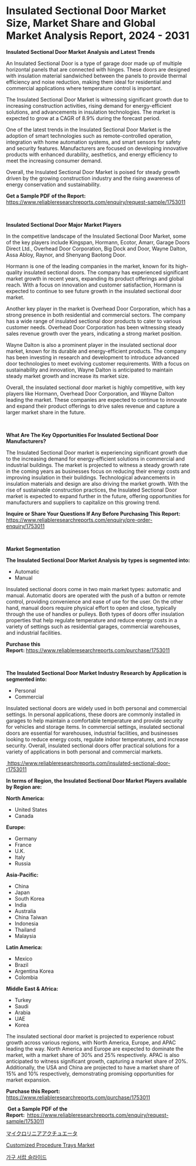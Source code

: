 <p><h1>Insulated Sectional Door Market Size, Market Share and Global Market Analysis Report, 2024 - 2031</h1></p><p><strong>Insulated Sectional Door Market Analysis and Latest Trends</strong></p>
<p><p>An Insulated Sectional Door is a type of garage door made up of multiple horizontal panels that are connected with hinges. These doors are designed with insulation material sandwiched between the panels to provide thermal efficiency and noise reduction, making them ideal for residential and commercial applications where temperature control is important.</p><p>The Insulated Sectional Door Market is witnessing significant growth due to increasing construction activities, rising demand for energy-efficient solutions, and advancements in insulation technologies. The market is expected to grow at a CAGR of 8.9% during the forecast period. </p><p>One of the latest trends in the Insulated Sectional Door Market is the adoption of smart technologies such as remote-controlled operation, integration with home automation systems, and smart sensors for safety and security features. Manufacturers are focused on developing innovative products with enhanced durability, aesthetics, and energy efficiency to meet the increasing consumer demand.</p><p>Overall, the Insulated Sectional Door Market is poised for steady growth driven by the growing construction industry and the rising awareness of energy conservation and sustainability.</p></p>
<p><strong>Get a Sample PDF of the Report:&nbsp;</strong> <a href="https://www.reliableresearchreports.com/enquiry/request-sample/1753011">https://www.reliableresearchreports.com/enquiry/request-sample/1753011</a></p>
<p>&nbsp;</p>
<p><strong>Insulated Sectional Door Major Market Players</strong></p>
<p><p>In the competitive landscape of the Insulated Sectional Door Market, some of the key players include Kingspan, Hormann, Ecotor, Amarr, Garage Doors Direct Ltd., Overhead Door Corporation, Big Dock and Door, Wayne Dalton, Assa Abloy, Raynor, and Shenyang Baotong Door. </p><p>Hormann is one of the leading companies in the market, known for its high-quality insulated sectional doors. The company has experienced significant market growth in recent years, expanding its product offerings and global reach. With a focus on innovation and customer satisfaction, Hormann is expected to continue to see future growth in the insulated sectional door market.</p><p>Another key player in the market is Overhead Door Corporation, which has a strong presence in both residential and commercial sectors. The company has a wide range of insulated sectional door products to cater to various customer needs. Overhead Door Corporation has been witnessing steady sales revenue growth over the years, indicating a strong market position.</p><p>Wayne Dalton is also a prominent player in the insulated sectional door market, known for its durable and energy-efficient products. The company has been investing in research and development to introduce advanced door technologies to meet evolving customer requirements. With a focus on sustainability and innovation, Wayne Dalton is anticipated to maintain steady market growth and increase its market size.</p><p>Overall, the insulated sectional door market is highly competitive, with key players like Hormann, Overhead Door Corporation, and Wayne Dalton leading the market. These companies are expected to continue to innovate and expand their product offerings to drive sales revenue and capture a larger market share in the future.</p></p>
<p>&nbsp;</p>
<p><strong>What Are The Key Opportunities For Insulated Sectional Door Manufacturers?</strong></p>
<p><p>The Insulated Sectional Door market is experiencing significant growth due to the increasing demand for energy-efficient solutions in commercial and industrial buildings. The market is projected to witness a steady growth rate in the coming years as businesses focus on reducing their energy costs and improving insulation in their buildings. Technological advancements in insulation materials and design are also driving the market growth. With the rise of sustainable construction practices, the Insulated Sectional Door market is expected to expand further in the future, offering opportunities for manufacturers and suppliers to capitalize on this growing trend.</p></p>
<p><strong>Inquire or Share Your Questions If Any Before Purchasing This Report:</strong> <a href="https://www.reliableresearchreports.com/enquiry/pre-order-enquiry/1753011">https://www.reliableresearchreports.com/enquiry/pre-order-enquiry/1753011</a></p>
<p>&nbsp;</p>
<p><strong>Market Segmentation</strong></p>
<p><strong>The Insulated Sectional Door Market Analysis by types is segmented into:</strong></p>
<p><ul><li>Automatic</li><li>Manual</li></ul></p>
<p><p>Insulated sectional doors come in two main market types: automatic and manual. Automatic doors are operated with the push of a button or remote control, providing convenience and ease of use for the user. On the other hand, manual doors require physical effort to open and close, typically through the use of handles or pulleys. Both types of doors offer insulation properties that help regulate temperature and reduce energy costs in a variety of settings such as residential garages, commercial warehouses, and industrial facilities.</p></p>
<p><strong>Purchase this Report:&nbsp;</strong><a href="https://www.reliableresearchreports.com/purchase/1753011">https://www.reliableresearchreports.com/purchase/1753011</a></p>
<p>&nbsp;</p>
<p><strong>The Insulated Sectional Door Market Industry Research by Application is segmented into:</strong></p>
<p><ul><li>Personal</li><li>Commercial</li></ul></p>
<p><p>Insulated sectional doors are widely used in both personal and commercial settings. In personal applications, these doors are commonly installed in garages to help maintain a comfortable temperature and provide security for vehicles and storage items. In commercial settings, insulated sectional doors are essential for warehouses, industrial facilities, and businesses looking to reduce energy costs, regulate indoor temperatures, and increase security. Overall, insulated sectional doors offer practical solutions for a variety of applications in both personal and commercial markets.</p></p>
<p><a href="https://www.reliableresearchreports.com/insulated-sectional-door-r1753011">&nbsp;https://www.reliableresearchreports.com/insulated-sectional-door-r1753011</a></p>
<p><strong>In terms of Region, the Insulated Sectional Door Market Players available by Region are:</strong></p>
<p>
    <p> <strong> North America: </strong>
        <ul>
            <li>United States</li>
            <li>Canada</li>
        </ul>
        </p> 
    <p> <strong> Europe: </strong>
        <ul>
            <li>Germany</li>
            <li>France</li>
            <li>U.K.</li>
            <li>Italy</li>
            <li>Russia</li>
        </ul>
        </p> 
    <p> <strong> Asia-Pacific: </strong>
        <ul>
            <li>China</li>
            <li>Japan</li>
            <li>South Korea</li>
            <li>India</li>
            <li>Australia</li>
            <li>China Taiwan</li>
            <li>Indonesia</li>
            <li>Thailand</li>
            <li>Malaysia</li>
        </ul>
        </p> 
    <p> <strong> Latin America: </strong>
        <ul>
            <li>Mexico</li>
            <li>Brazil</li>
            <li>Argentina Korea</li>
            <li>Colombia</li>
        </ul>
        </p> 
    <p> <strong> Middle East & Africa: </strong>
        <ul>
            <li>Turkey</li>
            <li>Saudi</li>
            <li>Arabia</li>
            <li>UAE</li>
            <li>Korea</li>
        </ul>
    </p>
    </p>
<p><p>The insulated sectional door market is projected to experience robust growth across various regions, with North America, Europe, and APAC leading the way. North America and Europe are expected to dominate the market, with a market share of 30% and 25% respectively. APAC is also anticipated to witness significant growth, capturing a market share of 20%. Additionally, the USA and China are projected to have a market share of 15% and 10% respectively, demonstrating promising opportunities for market expansion.</p></p>
<p><strong>Purchase this Report: </strong><a href="https://www.reliableresearchreports.com/purchase/1753011">https://www.reliableresearchreports.com/purchase/1753011</a></p>
<p>&nbsp;<strong>Get a Sample PDF of the Report:&nbsp;&nbsp;</strong><a href="https://www.reliableresearchreports.com/enquiry/request-sample/1753011">https://www.reliableresearchreports.com/enquiry/request-sample/1753011</a></p>
<p><strong></strong></p>
<p><p><a href="https://medium.com/@joanne.scott9078/%E3%83%9E%E3%82%A4%E3%82%AF%E3%83%AD%E3%83%AA%E3%83%8B%E3%82%A2%E3%82%A2%E3%82%AF%E3%83%81%E3%83%A5%E3%82%A8%E3%83%BC%E3%82%BF%E3%83%BC%E5%B8%82%E5%A0%B4%E3%81%AE%E5%B1%95%E6%9C%9B-%E6%A5%AD%E7%95%8C%E3%81%AE%E6%A6%82%E8%A6%81%E3%81%A8%E4%BA%88%E6%B8%AC-2024%E5%B9%B4%E3%81%8B%E3%82%892031%E5%B9%B4-316472748b29">マイクロリニアアクチュエータ</a></p><p><a href="https://gamy-alyssum-396.notion.site/Customized-Procedure-Trays-Market-Furnishes-Information-on-Market-Share-Market-Trends-and-Market-G-3c93b4f389c14e8b9415d1a5d24ccbc6">Customized Procedure Trays Market</a></p><p><a href="https://medium.com/@midge5687567/%EA%B0%80%EA%B5%AC-%EC%84%9C%EB%9E%8D-%EC%8A%AC%EB%9D%BC%EC%9D%B4%EB%93%9C-%EC%8B%9C%EC%9E%A5-%EB%B6%84%EC%84%9D-cagr-%EC%8B%9C%EC%9E%A5-%EC%84%B8%EB%B6%84%ED%99%94-%EB%B0%8F-%EC%84%B8%EA%B3%84-%EC%82%B0%EC%97%85-%EA%B0%9C%EC%9A%94-72b713fb76bb">가구 서랍 슬라이드</a></p></p>
